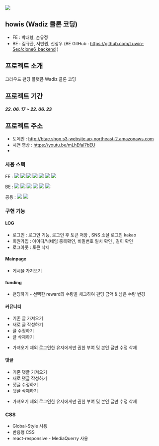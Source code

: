 <img src="https://external-content.duckduckgo.com/iu/?u=https%3A%2F%2Ftse1.mm.bing.net%2Fth%3Fid%3DOIP.sqMsAtada9w_PEnJXGTbGwHaEo%26pid%3DApi&f=1">

## howis (Wadiz 클론 코딩)


* FE : 박태형, 손유정
* BE : 김규관, 서만원, 신상우  (BE GitHub : https://github.com/Luwin-Seo/clone6_backend )

## 프로젝트 소개
크라우드 펀딩 플랫폼 Wadiz 클론 코딩



## 프로젝트 기간
##### 22\. 06\. 17 ~ 22\. 06. 23 

## 프로젝트 주소 
* 도메인 : http://btae.shop.s3-website.ap-northeast-2.amazonaws.com
* 시연 영상 : https://youtu.be/mLhEfal7bEU
* 
### 사용 스택 
FE : 
<img src="https://img.shields.io/badge/React-61DAFB?style=flat-square&logo=React&logoColor=white"/>
<img src="https://img.shields.io/badge/Create React App-09D3AC?style=flat-square&logo=Create React App&logoColor=white"/>
<img src="https://img.shields.io/badge/React Router-CA4245?style=flat-square&logo=React Router&logoColor=white"/>
<img src="https://img.shields.io/badge/styled-components-DB7093?style=flat-square&logo=styled-components&logoColor=white"/>
<img src="https://img.shields.io/badge/Amazon S3-569A31?style=flat-square&logo=Amazon S3&logoColor=white"/>
<img src="https://img.shields.io/badge/Redux-764ABC?style=flat-square&logo=Redux&logoColor=white"/>
<img src="https://img.shields.io/badge/JavaScript-F7DF1E?style=flat-square&logo=JavaScript&logoColor=white"/>


BE : 
<img src="https://img.shields.io/badge/java-blue?style={plastic}"/>
<img src="https://img.shields.io/badge/SpringBoot-green?style={plastic}"/> <img src="https://img.shields.io/badge/Spring Security-green?style={plastic}"/> <img src="https://img.shields.io/badge/Sourcetree-blue?style={plastic}"/> <img src="https://img.shields.io/badge/Postman-orange?style={plastic}"/> <img src="https://img.shields.io/badge/IntelliJ IDEA-black?style={plastic}"/>

공용 : 
 <img src="https://img.shields.io/badge/github-181717?style=for-the-badge&logo=github&logoColor=white"> <img src="https://img.shields.io/badge/git-F05032?style=for-the-badge&logo=git&logoColor=white">
### 구현 기능

#### LOG
* 로그인 : 로그인 기능, 로그인 후 토큰 저장 , SNS 소셜 로그인 kakao
* 회원가입 : 아이디/닉네임 중복확인, 비밀번호 일치 확인 , 길이 확인
* 로그아웃 : 토큰 삭제

#### Mainpage
* 게시물 가져오기
#### funding
* 펀딩하기 - 선택한 reward와 수량을 체크하여 펀딩 금액 & 남은 수량 변경
#### 커뮤니티
* 기존 글 가져오기
* 새로 글 작성하기
* 글 수정하기
* 글 삭제하기
- 가져오기 제외 로그인한 유저에게만 권한 부여 및 본인 글만 수정 삭제
#### 댓글
* 기존 댓글 가져오기
* 새로 댓글 작성하기
* 댓글 수정하기
* 댓글 삭제하기
- 가져오기 제외 로그인한 유저에게만 권한 부여 및 본인 글만 수정 삭제

### CSS
* Global-Style 사용 
* 반응형 CSS
* react-responsive - MediaQuerry 사용
